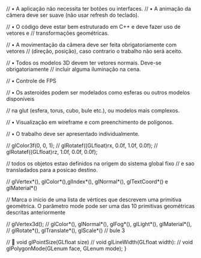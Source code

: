 // • A aplicação não necessita ter botões ou interfaces.
// • A animação da câmera deve ser suave (não usar refresh do teclado).

// • O código deve estar bem estruturado em C++ e deve fazer uso de vetores e
// transformações geométricas.

// • A movimentação da câmera deve ser feita obrigatoriamente com vetores
// (direção, posição), caso contrario o trabalho não será aceito.

// • Todos os modelos 3D devem ter vetores normais. Deve-se obrigatoriamente
// incluir alguma iluminação na cena.

// • Controle de FPS

// • Os asteroides podem ser modelados como esferas ou outros modelos disponíveis

// na glut (esfera, torus, cubo, bule etc.), ou modelos mais complexos.

// • Visualização em wireframe e com preenchimento de polígonos.

// • O trabalho deve ser apresentado individualmente.




   // glColor3f(0, 0, 1);
   // glRotatef((GLfloat)rx, 0.0f, 1.0f, 0.0f);
   // glRotatef((GLfloat)rz, 1.0f, 0.0f, 0.0f);

   // todos os objetos estao definidos na origem do sistema global fixo
   // e sao transladados para a posicao destino.

   // glVertex*(), glColor*(),glIndex*(), glNormal*(), glTextCoord*() e glMaterial*()

   //    Marca o início de uma lista de vértices que descrevem uma primitiva geométrica. O parâmetro mode pode ser uma das 10 primitivas geométricas descritas anteriormente

   //    glVertex3d();
   //    glColor*(), glNormal*(), glFog*(), glLight*(), glMaterial*(),
   // glRotate*(), glTranslate*(), glScale*()
   // bule 3

   //  void glPointSize(GLfloat size)
   // void glLineWidth(GLfloat width):
   // void glPolygonMode(GLenum face, GLenum mode);
}